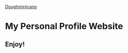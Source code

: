 <a href="https://www.doughminicano.com">
    Doughminicano
</a>

<h1>My Personal Profile Website</h1>

<h2>Enjoy!</h2>
